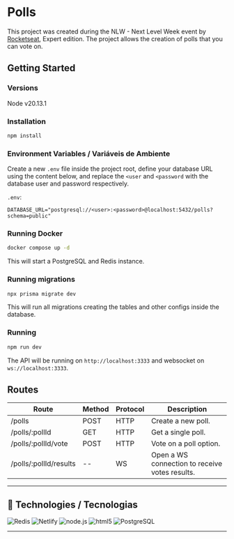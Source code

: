 # Polls

This project was created during the NLW - Next Level Week event by [Rocketseat](https://www.rocketseat.com.br/), Expert edition. The project allows the creation of polls that you can vote on.

## Getting Started 

###  Versions

   Node v20.13.1

### Installation

```bash
npm install
```

### Environment Variables / Variáveis de Ambiente

  Create a new `.env` file inside the project root, define your database URL using the content below, and replace the `<user` and `<password` with the database user and password respectively.

  `.env`:

    DATABASE_URL="postgresql://<user>:<password>@localhost:5432/polls?schema=public"

 ### Running Docker 
 
```bash
docker compose up -d
```

  This will start a PostgreSQL and Redis instance.

### Running migrations 

   ```bash
npx prisma migrate dev
```
This will run all migrations creating the tables and other configs inside the database.

 ### Running 

```bash
npm run dev
```
    
The API will be running on `http://localhost:3333` and websocket on `ws://localhost:3333`.

## Routes 

| Route               | Method | Protocol | Description                           |
|---------------------|--------|----------|---------------------------------------|
| /polls              | POST   | HTTP     | Create a new poll.                    |
| /polls/:pollId      | GET    | HTTP     | Get a single poll.                    |
| /polls/:pollId/vote | POST   | HTTP     | Vote on a poll option.                |
| /polls/:pollId/results | --   | WS       | Open a WS connection to receive votes results. |

---

## 🔗  Technologies / Tecnologias

![Redis](https://img.shields.io/badge/Redis-D9281A?style=for-the-badge&logo=redis&logoColor=white)
![Netlify](https://img.shields.io/badge/Docker-2496ED?style=for-the-badge&logo=docker&logoColor=white)
![node.js](https://img.shields.io/badge/Node.js-43853D?style=for-the-badge&logo=node.js&logoColor=white)
![html5](https://img.shields.io/badge/TypeScript-007ACC?style=for-the-badge&logo=typescript&logoColor=white)
![PostgreSQL](https://img.shields.io/badge/PostgreSQL-316192?style=for-the-badge&logo=postgresql&logoColor=white)

---
